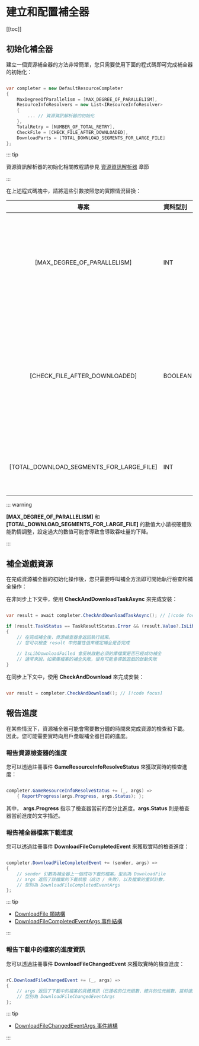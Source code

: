 # 建立和配置補全器

[[toc]]

## 初始化補全器

建立一個資源補全器的方法非常簡單，您只需要使用下面的程式碼即可完成補全器的初始化：

```c#

var completer = new DefaultResourceCompleter
{
    MaxDegreeOfParallelism = [MAX_DEGREE_OF_PARALLELISM],
    ResourceInfoResolvers = new List<IResourceInfoResolver>
    {
        ... // 資源資訊解析器的初始化
    },
    TotalRetry = [NUMBER_OF_TOTAL_RETRY],
    CheckFile = [CHECK_FILE_AFTER_DOWNLOADED],
    DownloadParts = [TOTAL_DOWNLOAD_SEGMENTS_FOR_LARGE_FILE]
};

```

::: tip

資源資訊解析器的初始化相關教程請參見 [資源資訊解析器](/zhTW/projbobcat/resourceCompleter/resourceInfoResolver/index) 章節

:::

在上述程式碼塊中，請將這些引數按照您的實際情況替換：

|                    專案                    | 資料型別    |              說明              |
|:----------------------------------------:|:--------|:----------------------------:|
|       [MAX_DEGREE_OF_PARALLELISM]        | INT     |    資源檢查並行程度（同時檢查遊戲資源的數量）     |
|      [CHECK_FILE_AFTER_DOWNLOADED]       | BOOLEAN |  在檔案下載完成後檢查檔案完整性（如果存在資源校檢碼）  |
| [TOTAL_DOWNLOAD_SEGMENTS_FOR_LARGE_FILE] | INT     |         大檔案下載時的分片數量          |

::: warning

**[MAX_DEGREE_OF_PARALLELISM]** 和 **[TOTAL_DOWNLOAD_SEGMENTS_FOR_LARGE_FILE]**
的數值大小請視硬體效能酌情調整，設定過大的數值可能會導致會導致吞吐量的下降。

:::

## 補全遊戲資源

在完成資源補全器的初始化操作後，您只需要呼叫補全方法即可開始執行檢查和補全操作：

在非同步上下文中，使用 **CheckAndDownloadTaskAsync** 來完成安裝：

```c#

var result = await completer.CheckAndDownloadTaskAsync(); // [!code focus]

if (result.TaskStatus == TaskResultStatus.Error && (result.Value?.IsLibDownloadFailed ?? false))
{
    // 在完成補全後，資源檢查器會返回執行結果。
    // 您可以檢查 result 中的屬性值來確定補全是否完成
    
    // IsLibDownloadFailed 會反映啟動必須的庫檔案是否已經成功補全
    // 通常來說，如果庫檔案的補全失敗，很有可能會導致遊戲的啟動失敗
}

```

在同步上下文中，使用 **CheckAndDownload** 來完成安裝：

```c#

var result = completer.CheckAndDownload(); // [!code focus]

```

## 報告進度

在某些情況下，資源補全器可能會需要數分鐘的時間來完成資源的檢查和下載。
因此，您可能需要實時向用戶彙報補全器目前的進度。

### 報告資源檢查器的進度

您可以透過註冊事件 **GameResourceInfoResolveStatus** 來獲取實時的檢查進度：

```c#

completer.GameResourceInfoResolveStatus += (_, args) => 
    { ReportProgress(args.Progress, args.Status); };

```

其中， **args.Progress** 指示了檢查器當前的百分比進度。**args.Status** 則是檢查器當前進度的文字描述。

### 報告補全器檔案下載進度

您可以透過註冊事件 **DownloadFileCompletedEvent** 來獲取實時的檢查進度：

```c#

completer.DownloadFileCompletedEvent += (sender, args) =>
{
    // sender 引數為補全器上一個成功下載的檔案，型別為 DownloadFile
    // args 返回了該檔案的下載狀態（成功 / 失敗），以及檔案的重試計數，
    // 型別為 DownloadFileCompletedEventArgs
};

```

::: tip

+ [DownloadFile 類結構](https://github.com/Corona-Studio/ProjBobcat/blob/master/ProjBobcat/ProjBobcat/Class/Model/DownloadFile.cs)
+ [DownloadFileCompletedEventArgs 事件結構](https://github.com/Corona-Studio/ProjBobcat/blob/master/ProjBobcat/ProjBobcat/Event/DownloadFileCompletedEventArgs.cs)

:::

### 報告下載中的檔案的進度資訊

您可以透過註冊事件 **DownloadFileChangedEvent** 來獲取實時的檢查進度：

```c#

rC.DownloadFileChangedEvent += (_, args) =>
{
    // args 返回了下載中的檔案的具體資訊（已接收的位元組數、總共的位元組數、當前速度、百分比進度）
    // 型別為 DownloadFileChangedEventArgs
};

```

::: tip

+ [DownloadFileChangedEventArgs 事件結構](https://github.com/Corona-Studio/ProjBobcat/blob/master/ProjBobcat/ProjBobcat/Event/DownloadFileChangedEventArgs.cs)

:::
